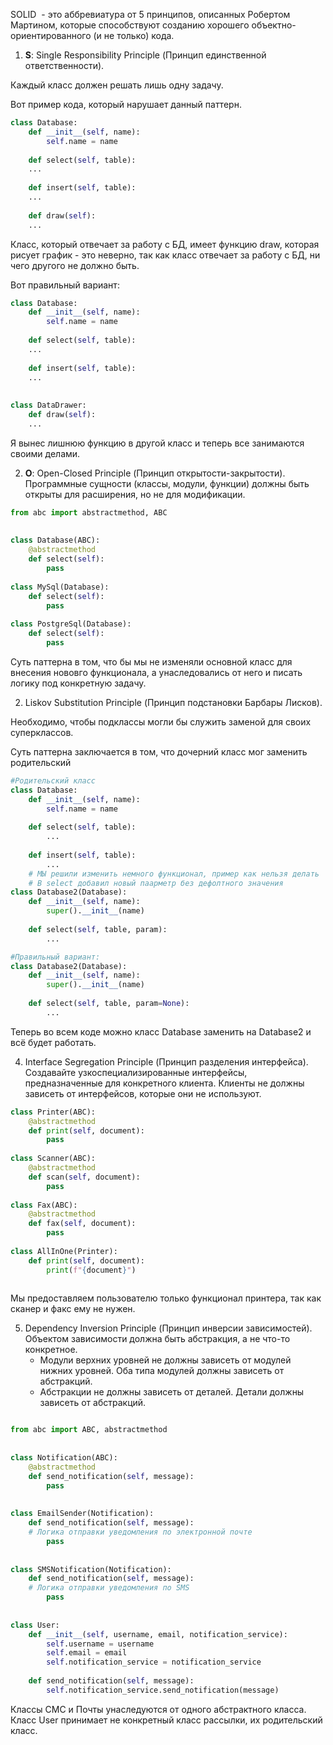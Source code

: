   
SOLID  - это аббревиатура от 5 принципов, описанных Робертом Мартином, которые способствуют созданию хорошего объектно-ориентированного (и не только) кода.

1. **S**: Single Responsibility Principle (Принцип единственной ответственности).

 Каждый класс должен решать лишь одну задачу.
 
Вот пример кода, который нарушает данный паттерн.

```python
class Database:  
	def __init__(self, name):  
		self.name = name  
	  
	def select(self, table):  
	...  
	  
	def insert(self, table):  
	...  
	  
	def draw(self):  
	...

```
Класс, который отвечает за работу с БД, имеет функцию draw, которая рисует график - это неверно, так как класс отвечает за работу с БД, ни чего другого не должно быть.

Вот правильный вариант:

```python
class Database:  
	def __init__(self, name):  
		self.name = name  
	  
	def select(self, table):  
	...  
	  
	def insert(self, table):  
	...  
  
  
class DataDrawer:  
	def draw(self):  
	...

```

Я вынес лишнюю функцию в другой класс и теперь все занимаются своими делами.

2. **O**: Open-Closed Principle (Принцип открытости-закрытости).
Программные сущности (классы, модули, функции) должны быть открыты для расширения, но не для модификации.

```python
from abc import abstractmethod, ABC  
  
  
class Database(ABC):  
	@abstractmethod  
	def select(self):  
		pass  
  
class MySql(Database):  
	def select(self):  
		pass  
  
class PostgreSql(Database):  
	def select(self):  
		pass
```
Суть паттерна в том, что бы мы не изменяли основной класс для внесения нововго функционала, а унаследовались от него и писать логику под конкретную задачу.


2. Liskov Substitution Principle (Принцип подстановки Барбары Лисков).

Необходимо, чтобы подклассы могли бы служить заменой для своих суперклассов.

Суть паттерна заключается в том, что дочерний класс мог заменить родительский

```python
#Родительский класс
class Database:  
	def __init__(self, name):  
		self.name = name  
  
	def select(self, table):  
		...  
	  
	def insert(self, table):  
		...
	# МЫ решили изменить немного функционал, пример как нельзя делать
	# В select добавил новый паарметр без дефолтного значения 
class Database2(Database):  
	def __init__(self, name):  
		super().__init__(name)  
	  
	def select(self, table, param):  
		...

#Правильный вариант:
class Database2(Database):  
	def __init__(self, name):  
		super().__init__(name)  
	  
	def select(self, table, param=None):  
		...


```
Теперь во всем коде можно класс Database заменить на Database2 и всё будет работать.

4. Interface Segregation Principle (Принцип разделения интерфейса).
Создавайте узкоспециализированные интерфейсы, предназначенные для конкретного клиента. Клиенты не должны зависеть от интерфейсов, которые они не используют.

``` python
class Printer(ABC):  
	@abstractmethod  
	def print(self, document):  
		pass  
  
class Scanner(ABC):  
	@abstractmethod  
	def scan(self, document):  
		pass  
  
class Fax(ABC):  
	@abstractmethod  
	def fax(self, document):  
		pass 
  
class AllInOne(Printer):  
	def print(self, document):  
		print(f"{document}")  
	
```

Мы предоставляем пользователю только функционал принтера, так как сканер и факс ему не нужен.

5. Dependency Inversion Principle (Принцип инверсии зависимостей).
Объектом зависимости должна быть абстракция, а не что-то конкретное.
    - Модули верхних уровней не должны зависеть от модулей нижних уровней. Оба типа модулей должны зависеть от абстракций.
    - Абстракции не должны зависеть от деталей. Детали должны зависеть от абстракций.
```python

from abc import ABC, abstractmethod  
  
  
class Notification(ABC):  
	@abstractmethod  
	def send_notification(self, message):  
		pass  
  
  
class EmailSender(Notification):  
	def send_notification(self, message):  
	# Логика отправки уведомления по электронной почте  
		pass  
	  
  
class SMSNotification(Notification):  
	def send_notification(self, message):  
	# Логика отправки уведомления по SMS  
		pass  
  
  
class User:  
	def __init__(self, username, email, notification_service):  
		self.username = username  
		self.email = email  
		self.notification_service = notification_service 
  
	def send_notification(self, message):  
		self.notification_service.send_notification(message)
```

Классы СМС и Почты унаследуются от одного абстрактного класса.
Класс User принимает не конкретный класс рассылки, их родительский класс.